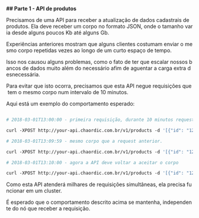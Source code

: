**## Parte 1 - API de produtos**

Precisamos de uma API para receber a atualização de dados cadastrais de produtos. Ela deve receber um corpo no formato JSON, onde o tamanho varia desde alguns poucos Kb até alguns Gb.

Experiências anteriores mostram que alguns clientes costumam enviar o mesmo corpo repetidas vezes ao longo de um curto espaço de tempo.

Isso nos causou alguns problemas, como o fato de ter que escalar nossos bancos de dados muito além do necessário afim de aguentar a carga extra desnecessária.

Para evitar que isto ocorra, precisamos que esta API negue requisições que tem o mesmo corpo num intervalo de 10 minutos.

Aqui está um exemplo do comportamento esperado:

```bash

# 2018-03-01T13:00:00 - primeira requisição, durante 10 minutos requests com o mesmo corpo serão negadas

curl -XPOST http://your-api.chaordic.com.br/v1/products -d '[{"id": "123", "name": "mesa"}]' #=> 200 OK

# 2018-03-01T13:09:59 - mesmo corpo que a request anterior.

curl -XPOST http://your-api.chaordic.com.br/v1/products -d '[{"id": "123", "name": "mesa"}]' #=> 403 Forbidden

# 2018-03-01T13:10:00 - agora a API deve voltar a aceitar o corpo

curl -XPOST http://your-api.chaordic.com.br/v1/products -d '[{"id": "123", "name": "mesa"}]' #=> 200 OK

```

Como esta API atenderá milhares de requisições simultâneas, ela precisa funcionar em um cluster.

É esperado que o comportamento descrito acima se mantenha, independente do nó que receber a requisição.
